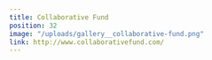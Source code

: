 ```yaml
---
title: Collaborative Fund
position: 32
image: "/uploads/gallery__collaborative-fund.png"
link: http://www.collaborativefund.com/
---
```


